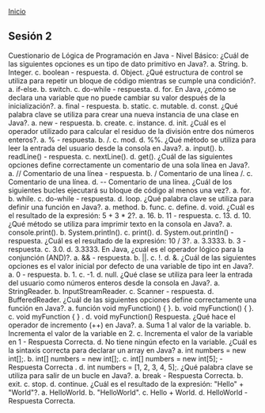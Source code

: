 <!-- No borrar o modificar -->
[Inicio](./index.md)

## Sesión 2


<!-- Su documentación aquí -->


Cuestionario de Lógica de Programación en Java - Nivel Básico:
¿Cuál de las siguientes opciones es un tipo de dato primitivo en Java?.
a. String.
b. Integer.
c. boolean - respuesta.
d. Object.
¿Qué estructura de control se utiliza para repetir un bloque de código mientras se cumple una condición?.
a. if-else.
b. switch.
c. do-while - respuesta.
d. for.
En Java, ¿cómo se declara una variable que no puede cambiar su valor después de la inicialización?.
a. final - respuesta.
b. static.
c. mutable.
d. const.
¿Qué palabra clave se utiliza para crear una nueva instancia de una clase en Java?.
a. new - respuesta.
b. create.
c. instance.
d. init.
¿Cuál es el operador utilizado para calcular el residuo de la división entre dos números enteros?.
a. % - respuesta.
b. /.
c. mod.
d. %%.
¿Qué método se utiliza para leer la entrada del usuario desde la consola en Java?.
a. input().
b. readLine() - respuesta.
c. nextLine().
d. get().
¿Cuál de las siguientes opciones define correctamente un comentario de una sola línea en Java?.
a. // Comentario de una línea - respuesta.
b. / Comentario de una línea /.
c. Comentario de una línea.
d. -- Comentario de una línea.
¿Cuál de los siguientes bucles ejecutará su bloque de código al menos una vez?.
a. for.
b. while.
c. do-while - respuesta.
d. loop.
¿Qué palabra clave se utiliza para definir una función en Java?.
a. method.
b. func.
c. define.
d. void.
¿Cuál es el resultado de la expresión: 5 + 3 * 2?.
a. 16.
b. 11 - respuesta.
c. 13.
d. 10.
¿Qué método se utiliza para imprimir texto en la consola en Java?.
a. console.print().
b. System.println().
c. print().
d. System.out.println() - respuesta.
¿Cuál es el resultado de la expresión: 10 / 3?.
a. 3.3333.
b. 3 - respuesta.
c. 3.0.
d. 3.3333.
En Java, ¿cuál es el operador lógico para la conjunción (AND)?.
a. && - respuesta.
b. ||.
c. !.
d. &.
¿Cuál de las siguientes opciones es el valor inicial por defecto de una variable de tipo int en Java?.
a. 0 - respuesta.
b. 1.
c. -1.
d. null.
¿Qué clase se utiliza para leer la entrada del usuario como números enteros desde la consola en Java?.
a. StringReader.
b. InputStreamReader.
c. Scanner - respuesta.
d. BufferedReader.
¿Cuál de las siguientes opciones define correctamente una función en Java?.
a. función void myFunction() { }.
b. void myFunction() { }.
c. void myFunction { } .
d. void myFunction() Respuesta.
¿Qué hace el operador de incremento (++) en Java?.
a. Suma 1 al valor de la variable.
b. Incrementa el valor de la variable en 2.
c. Incrementa el valor de la variable en 1 - Respuesta Correcta.
d. No tiene ningún efecto en la variable.
¿Cuál es la sintaxis correcta para declarar un array en Java?
a. int numbers = new int[];.
b. int[] numbers = new int[];.
c. int[] numbers = new int[5]; - Respuesta Correcta .
d. int numbers = [1, 2, 3, 4, 5];.
¿Qué palabra clave se utiliza para salir de un bucle en Java?.
a. break  - Respuesta Correcta.
b. exit.
c. stop.
d. continue.
¿Cuál es el resultado de la expresión: "Hello" + "World"?.
a. HelloWorld.
b. "HelloWorld".
c. Hello + World.
d. HelloWorld - Respuesta Correcta.



